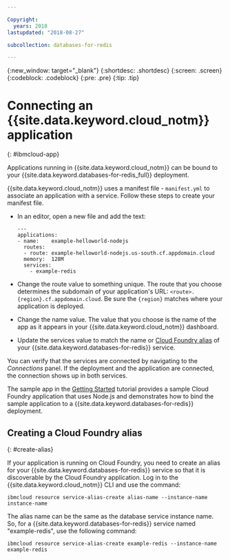 ```yaml
---

Copyright:
  years: 2018
lastupdated: "2018-08-27"

subcollection: databases-for-redis

---
```


{:new_window: target="_blank"}
{:shortdesc: .shortdesc}
{:screen: .screen}
{:codeblock: .codeblock}
{:pre: .pre}
{:tip: .tip}

# Connecting an {{site.data.keyword.cloud_notm}} application
{: #ibmcloud-app}

Applications running in {{site.data.keyword.cloud_notm}} can be bound to your {{site.data.keyword.databases-for-redis_full}} deployment. 

{{site.data.keyword.cloud_notm}} uses a manifest file - `manifest.yml` to associate an application with a service. Follow these steps to create your manifest file.
- In an editor, open a new file and add the text:
  ```
  ---
  applications:
  - name:    example-helloworld-nodejs
    routes:
    - route: example-helloworld-nodejs.us-south.cf.appdomain.cloud
    memory:  128M
    services:
      - example-redis
  ```

- Change the route value to something unique. The route that you choose determines the subdomain of your application's URL: `<route>.{region}.cf.appdomain.cloud`. Be sure the `{region}` matches where your application is deployed.
- Change the name value. The value that you choose is the name of the app as it appears in your {{site.data.keyword.cloud_notm}} dashboard.
- Update the services value to match the name or [Cloud Foundry alias](#create-alias) of your {{site.data.keyword.databases-for-redis}} service.

You can verify that the services are connected by navigating to the _Connections_ panel. If the deployment and the application are connected, the connection shows up in both services.

The sample app in the [Getting Started](/docs/services/databases-for-redis?topic=databases-for-redis-getting-started) tutorial provides a sample Cloud Foundry application that uses Node.js and demonstrates how to bind the sample application to a {{site.data.keyword.databases-for-redis}} deployment.

## Creating a Cloud Foundry alias
{: #create-alias}

If your application is running on Cloud Foundry, you need to create an alias for your {{site.data.keyword.databases-for-redis}} service so that it is discoverable by the Cloud Foundry application. Log in to the {{site.data.keyword.cloud_notm}} CLI and use the command:

`ibmcloud resource service-alias-create alias-name --instance-name instance-name`

The alias name can be the same as the database service instance name. So, for a {{site.data.keyword.databases-for-redis}} service named "example-redis", use the following command:

`ibmcloud resource service-alias-create example-redis --instance-name example-redis`
